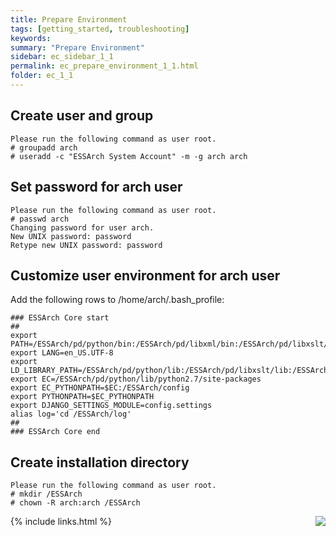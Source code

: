 ```yaml
---
title: Prepare Environment
tags: [getting_started, troubleshooting]
keywords:
summary: "Prepare Environment"
sidebar: ec_sidebar_1_1
permalink: ec_prepare_environment_1_1.html
folder: ec_1_1
---
```


## Create user and group

    Please run the following command as user root.
    # groupadd arch
    # useradd -c "ESSArch System Account" -m -g arch arch

## Set password for arch user

    Please run the following command as user root.
    # passwd arch
    Changing password for user arch.
    New UNIX password: password
    Retype new UNIX password: password

## Customize user environment for arch user

Add the following rows to /home/arch/.bash_profile:

    ### ESSArch Core start
    ##
    export PATH=/ESSArch/pd/python/bin:/ESSArch/pd/libxml/bin:/ESSArch/pd/libxslt/bin:$PATH:/usr/sbin
    export LANG=en_US.UTF-8
    export LD_LIBRARY_PATH=/ESSArch/pd/python/lib:/ESSArch/pd/libxslt/lib:/ESSArch/pd/libxml/lib:$LD_LIBRARY_PATH
    export EC=/ESSArch/pd/python/lib/python2.7/site-packages
    export EC_PYTHONPATH=$EC:/ESSArch/config
    export PYTHONPATH=$EC_PYTHONPATH
    export DJANGO_SETTINGS_MODULE=config.settings
    alias log='cd /ESSArch/log'
    ##
    ### ESSArch Core end

## Create installation directory

    Please run the following command as user root.
    # mkdir /ESSArch
    # chown -R arch:arch /ESSArch

[<img align="right" src="images/n.png">](ec_install_1_1.html)

{% include links.html %}
